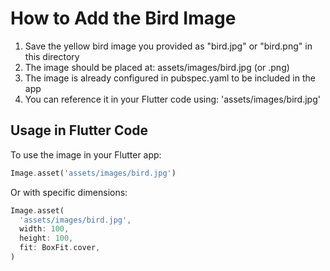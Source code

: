 # How to Add the Bird Image

1. Save the yellow bird image you provided as "bird.jpg" or "bird.png" in this directory
2. The image should be placed at: assets/images/bird.jpg (or .png)
3. The image is already configured in pubspec.yaml to be included in the app
4. You can reference it in your Flutter code using: 'assets/images/bird.jpg'

## Usage in Flutter Code

To use the image in your Flutter app:

```dart
Image.asset('assets/images/bird.jpg')
```

Or with specific dimensions:

```dart
Image.asset(
  'assets/images/bird.jpg',
  width: 100,
  height: 100,
  fit: BoxFit.cover,
)
```
